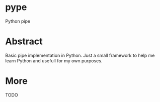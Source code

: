 pype
====

Python pipe

Abstract
========

Basic pipe implementation in Python.
Just a small framework to help me learn Python and usefull for my own purposes.

More
====

TODO
